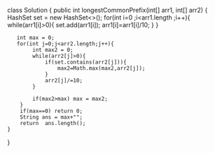 class Solution {
    public int longestCommonPrefix(int[] arr1, int[] arr2) {
       HashSet<Integer> set = new HashSet<>();
       for(int i=0 ;i<arr1.length ;i++){
            while(arr1[i]>0){
                set.add(arr1[i]);
                arr1[i]=arr1[i]/10;
            }
       }

       int max = 0;
       for(int j=0;j<arr2.length;j++){
            int max2 = 0;
            while(arr2[j]>0){
                if(set.contains(arr2[j])){
                    max2=Math.max(max2,arr2[j]);
                }
                arr2[j]/=10;
            }

            if(max2>max) max = max2;
        }
        if(max==0) return 0;
        String ans = max+"";
        return  ans.length();
    }
}